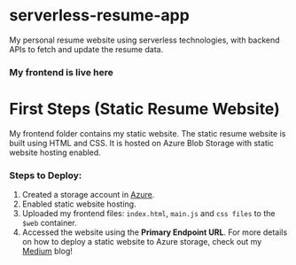 # serverless-resume-app
My personal resume website using serverless technologies, with backend APIs to fetch and update the resume data.

### My frontend is live here

# First Steps (Static Resume Website)
My frontend folder contains my static website. The static resume website is built using HTML and CSS. It is hosted on Azure Blob Storage with static website hosting enabled.

### Steps to Deploy:
1. Created a storage account in [Azure](https://aka.ms/azureportal).
2. Enabled static website hosting.
3. Uploaded my frontend files: `index.html`, `main.js` and `css files` to the `$web` container.
4. Accessed the website using the **Primary Endpoint URL**.
For more details on how to deploy a static website to Azure storage, check out my [Medium](https://medium.com/@ChinonsoNwakudu/deploy-a-static-website-on-azure-storage-8e03ff35a621) blog!